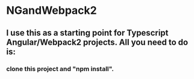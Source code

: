 # NGandWebpack2

## I use this as a starting point for Typescript Angular/Webpack2 projects.  All you need to do is:
### clone this project and "npm install".
